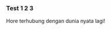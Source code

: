 ### Test 1 2 3

Hore terhubung dengan dunia nyata lagi!

<!-- {"time": "2007-09-26 07:39:26", "title": "Test 1 2 3"} -->

